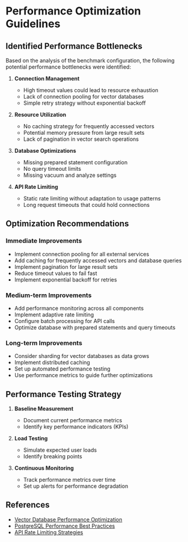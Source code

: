 # Performance Optimization Guidelines

## Identified Performance Bottlenecks

Based on the analysis of the benchmark configuration, the following potential performance bottlenecks were identified:

1. **Connection Management**
   - High timeout values could lead to resource exhaustion
   - Lack of connection pooling for vector databases
   - Simple retry strategy without exponential backoff

2. **Resource Utilization**
   - No caching strategy for frequently accessed vectors
   - Potential memory pressure from large result sets
   - Lack of pagination in vector search operations

3. **Database Optimizations**
   - Missing prepared statement configuration
   - No query timeout limits
   - Missing vacuum and analyze settings

4. **API Rate Limiting**
   - Static rate limiting without adaptation to usage patterns
   - Long request timeouts that could hold connections

## Optimization Recommendations

### Immediate Improvements
- Implement connection pooling for all external services
- Add caching for frequently accessed vectors and database queries
- Implement pagination for large result sets
- Reduce timeout values to fail fast
- Implement exponential backoff for retries

### Medium-term Improvements
- Add performance monitoring across all components
- Implement adaptive rate limiting
- Configure batch processing for API calls
- Optimize database with prepared statements and query timeouts

### Long-term Improvements
- Consider sharding for vector databases as data grows
- Implement distributed caching
- Set up automated performance testing
- Use performance metrics to guide further optimizations

## Performance Testing Strategy

1. **Baseline Measurement**
   - Document current performance metrics
   - Identify key performance indicators (KPIs)

2. **Load Testing**
   - Simulate expected user loads
   - Identify breaking points

3. **Continuous Monitoring**
   - Track performance metrics over time
   - Set up alerts for performance degradation

## References

- [Vector Database Performance Optimization](https://docs.pinecone.io/docs/performance-tuning)
- [PostgreSQL Performance Best Practices](https://www.postgresql.org/docs/current/performance-tips.html)
- [API Rate Limiting Strategies](https://cloud.google.com/architecture/api-design/rate-limiting)
